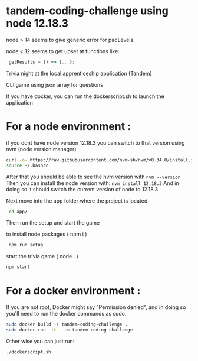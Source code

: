# tandem-coding-challenge using node 12.18.3 
 node > 14 seems to give generic error for padLevels.
 
 node < 12 seems to get upset at functions like:
 ```javascript
  getResults = () => {...};
 ```
 
Trivia night at the local apprenticeship application (Tandem)

CLI game using json array for questions

If you have docker, you can run the dockerscript.sh to launch the application

# For a node environment :

if you dont have node version 12.18.3 you can switch to that version using nvm (node version manager)

```bash
curl -o- https://raw.githubusercontent.com/nvm-sh/nvm/v0.34.0/install.sh | bash
source ~/.bashrc
```
After that you should be able to see the nvm version with
```nvm --version```
Then you can install the node version with:
```nvm install 12.18.3```
And in doing so it should switch the current version of node to 12.18.3

Next move into the app folder where the project is located.
```bash
 cd app/
```

Then run the setup and start the game

to install node packages ( npm i )
```bash 
 npm run setup
```

start the trivia game ( node . )
```bash
npm start
``` 

# For a docker environment :
If you are not root, Docker might say "Permission denied", and in doing so you'll need to run the docker commands as sudo.
```bash
sudo docker build -t tandem-coding-challenge .
sudo docker run -it --rm tandem-coding-challenge
```
Other wise you can just run:
```bash
./dockerscript.sh
```
